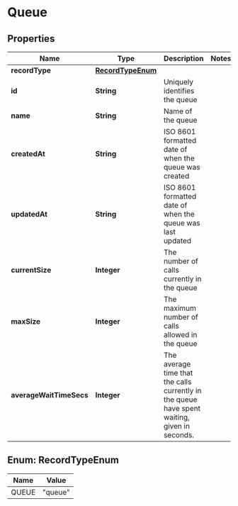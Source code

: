 

# Queue


## Properties

Name | Type | Description | Notes
------------ | ------------- | ------------- | -------------
**recordType** | [**RecordTypeEnum**](#RecordTypeEnum) |  | 
**id** | **String** | Uniquely identifies the queue | 
**name** | **String** | Name of the queue | 
**createdAt** | **String** | ISO 8601 formatted date of when the queue was created | 
**updatedAt** | **String** | ISO 8601 formatted date of when the queue was last updated | 
**currentSize** | **Integer** | The number of calls currently in the queue | 
**maxSize** | **Integer** | The maximum number of calls allowed in the queue | 
**averageWaitTimeSecs** | **Integer** | The average time that the calls currently in the queue have spent waiting, given in seconds. | 



## Enum: RecordTypeEnum

Name | Value
---- | -----
QUEUE | &quot;queue&quot;



